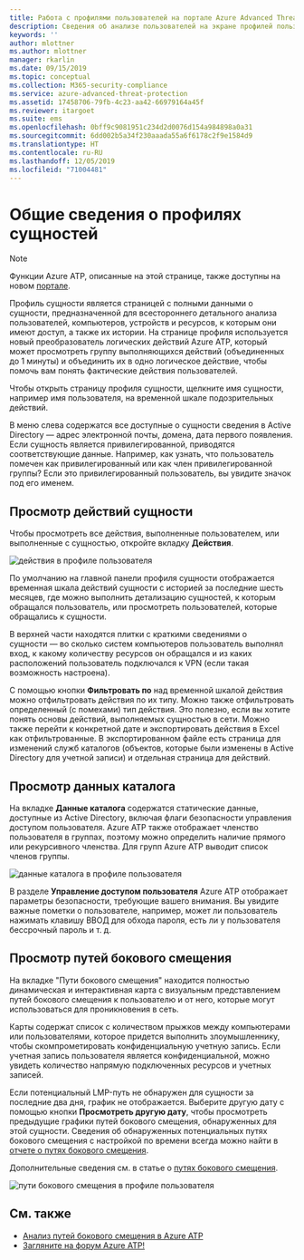 ```yaml
---
title: Работа с профилями пользователей на портале Azure Advanced Threat Protection | Документация Майкрософт
description: Сведения об анализе пользователей на экране профилей пользователей на портале Azure ATP
keywords: ''
author: mlottner
ms.author: mlottner
manager: rkarlin
ms.date: 09/15/2019
ms.topic: conceptual
ms.collection: M365-security-compliance
ms.service: azure-advanced-threat-protection
ms.assetid: 17458706-79fb-4c23-aa42-66979164a45f
ms.reviewer: itargoet
ms.suite: ems
ms.openlocfilehash: 0bff9c9081951c234d2d0076d154a984898a0a31
ms.sourcegitcommit: 6dd002b5a34f230aaada55a6f6178c2f9e1584d9
ms.translationtype: HT
ms.contentlocale: ru-RU
ms.lasthandoff: 12/05/2019
ms.locfileid: "71004481"
---
```

# <a name="understanding-entity-profiles"></a>Общие сведения о профилях сущностей

> [!NOTE]
> Функции Azure ATP, описанные на этой странице, также доступны на новом [портале](https://portal.cloudappsecurity.com).

Профиль сущности является страницей с полными данными о сущности, предназначенной для всестороннего детального анализа пользователей, компьютеров, устройств и ресурсов, к которым они имеют доступ, а также их истории. На странице профиля используется новый преобразователь логических действий Azure ATP, который может просмотреть группу выполняющихся действий (объединенных до 1 минуты) и объединить их в одно логическое действие, чтобы помочь вам понять фактические действия пользователей.

Чтобы открыть страницу профиля сущности, щелкните имя сущности, например имя пользователя, на временной шкале подозрительных действий.

В меню слева содержатся все доступные о сущности сведения в Active Directory — адрес электронной почты, домена, дата первого появления. Если сущность является привилегированной, приводятся соответствующие данные. Например, как узнать, что пользователь помечен как привилегированный или как член привилегированной группы?
Если это привилегированный пользователь, вы увидите значок под его именем.

## <a name="view-entity-activities"></a>Просмотр действий сущности

Чтобы просмотреть все действия, выполненные пользователем, или выполненные с сущностью, откройте вкладку **Действия**. 

 ![действия в профиле пользователя](media/user-profile-activities.png)

По умолчанию на главной панели профиля сущности отображается временная шкала действий сущности с историей за последние шесть месяцев, где можно выполнить детализацию сущностей, к которым обращался пользователь, или просмотреть пользователей, которые обращались к сущности.

В верхней части находятся плитки с краткими сведениями о сущности — во сколько систем компьютеров пользователь выполнял вход, к какому количеству ресурсов он обращался и из каких расположений пользователь подключался к VPN (если такая возможность настроена). 

С помощью кнопки **Фильтровать по** над временной шкалой действия можно отфильтровать действия по их типу. Можно также отфильтровать определенный (с помехами) тип действия. Это полезно, если вы хотите понять основы действий, выполняемых сущностью в сети. Можно также перейти к конкретной дате и экспортировать действия в Excel как отфильтрованные. В экспортированном файле есть страница для изменений служб каталогов (объектов, которые были изменены в Active Directory для учетной записи) и отдельная страница для действий. 

## <a name="view-directory-data"></a>Просмотр данных каталога

На вкладке **Данные каталога** содержатся статические данные, доступные из Active Directory, включая флаги безопасности управления доступом пользователя. Azure ATP также отображает членство пользователя в группах, поэтому можно определить наличие прямого или рекурсивного членства. Для групп Azure ATP выводит список членов группы.

 ![данные каталога в профиле пользователя](media/user-profile-dir-data.png)

В разделе **Управление доступом пользователя** Azure ATP отображает параметры безопасности, требующие вашего внимания. Вы увидите важные пометки о пользователе, например, может ли пользователь нажимать клавишу ВВОД для обхода пароля, есть ли у пользователя бессрочный пароль и т. д. 

## <a name="view-lateral-movement-paths"></a>Просмотр путей бокового смещения

На вкладке "Пути бокового смещения" находится полностью динамическая и интерактивная карта с визуальным представлением путей бокового смещения к пользователю и от него, которые могут использоваться для проникновения в сеть.

Карты содержат список с количеством прыжков между компьютерами или пользователями, которое придется выполнить злоумышленнику, чтобы скомпрометировать конфиденциальную учетную запись. Если учетная запись пользователя является конфиденциальной, можно увидеть количество напрямую подключенных ресурсов и учетных записей.

Если потенциальный LMP-путь не обнаружен для сущности за последние два дня, график не отображается. Выберите другую дату с помощью кнопки **Просмотреть другую дату**, чтобы просмотреть предыдущие графики путей бокового смещения, обнаруженных для этой сущности. Сведения об обнаруженных потенциальных путях бокового смещения с настройкой по времени всегда можно найти в [отчете о путях бокового смещения](reports.md).  

Дополнительные сведения см. в статье о [путях бокового смещения](use-case-lateral-movement-path.md). 

 ![пути бокового смещения в профиле пользователя](media/user-profile-lateral-movement-paths.png)


## <a name="see-also"></a>См. также

- [Анализ путей бокового смещения в Azure ATP](use-case-lateral-movement-path.md)
- [Загляните на форум Azure ATP!](https://aka.ms/azureatpcommunity)
